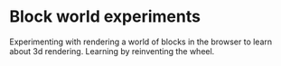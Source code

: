 # Block world experiments
Experimenting with rendering a world of blocks in the browser to learn about 3d rendering. Learning by reinventing the wheel.

